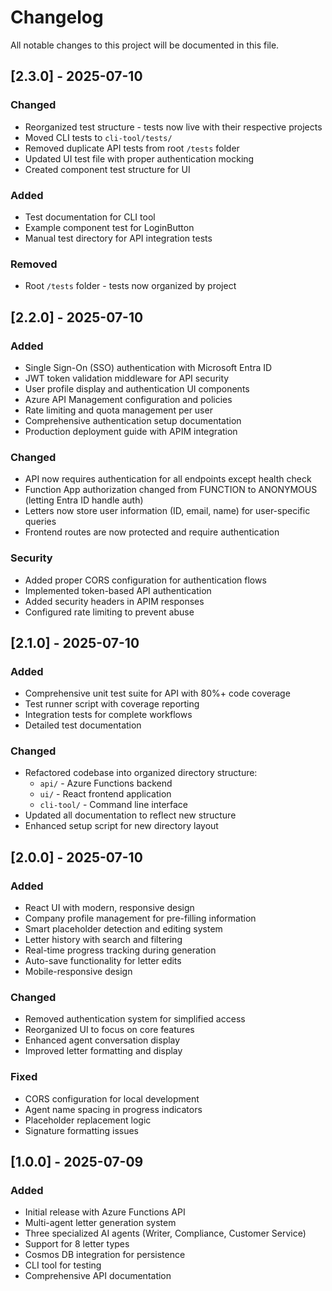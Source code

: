 # Changelog

All notable changes to this project will be documented in this file.

## [2.3.0] - 2025-07-10

### Changed
- Reorganized test structure - tests now live with their respective projects
- Moved CLI tests to `cli-tool/tests/`
- Removed duplicate API tests from root `/tests` folder
- Updated UI test file with proper authentication mocking
- Created component test structure for UI

### Added
- Test documentation for CLI tool
- Example component test for LoginButton
- Manual test directory for API integration tests

### Removed
- Root `/tests` folder - tests now organized by project

## [2.2.0] - 2025-07-10

### Added
- Single Sign-On (SSO) authentication with Microsoft Entra ID
- JWT token validation middleware for API security
- User profile display and authentication UI components
- Azure API Management configuration and policies
- Rate limiting and quota management per user
- Comprehensive authentication setup documentation
- Production deployment guide with APIM integration

### Changed
- API now requires authentication for all endpoints except health check
- Function App authorization changed from FUNCTION to ANONYMOUS (letting Entra ID handle auth)
- Letters now store user information (ID, email, name) for user-specific queries
- Frontend routes are now protected and require authentication

### Security
- Added proper CORS configuration for authentication flows
- Implemented token-based API authentication
- Added security headers in APIM responses
- Configured rate limiting to prevent abuse

## [2.1.0] - 2025-07-10

### Added
- Comprehensive unit test suite for API with 80%+ code coverage
- Test runner script with coverage reporting
- Integration tests for complete workflows
- Detailed test documentation

### Changed
- Refactored codebase into organized directory structure:
  - `api/` - Azure Functions backend
  - `ui/` - React frontend application  
  - `cli-tool/` - Command line interface
- Updated all documentation to reflect new structure
- Enhanced setup script for new directory layout

## [2.0.0] - 2025-07-10

### Added
- React UI with modern, responsive design
- Company profile management for pre-filling information
- Smart placeholder detection and editing system
- Letter history with search and filtering
- Real-time progress tracking during generation
- Auto-save functionality for letter edits
- Mobile-responsive design

### Changed
- Removed authentication system for simplified access
- Reorganized UI to focus on core features
- Enhanced agent conversation display
- Improved letter formatting and display

### Fixed
- CORS configuration for local development
- Agent name spacing in progress indicators
- Placeholder replacement logic
- Signature formatting issues

## [1.0.0] - 2025-07-09

### Added
- Initial release with Azure Functions API
- Multi-agent letter generation system
- Three specialized AI agents (Writer, Compliance, Customer Service)
- Support for 8 letter types
- Cosmos DB integration for persistence
- CLI tool for testing
- Comprehensive API documentation